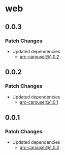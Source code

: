 # web

## 0.0.3

### Patch Changes

- Updated dependencies
  - arc-carousel@1.0.2

## 0.0.2

### Patch Changes

- Updated dependencies
  - arc-carousel@1.0.1

## 0.0.1

### Patch Changes

- Updated dependencies
  - arc-carousel@1.0.0
